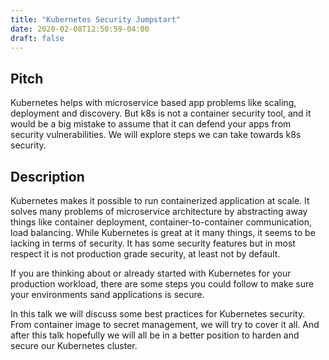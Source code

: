 ```yaml
---
title: "Kubernetes Security Jumpstart"
date: 2020-02-08T12:50:59-04:00
draft: false
---
```


## Pitch

Kubernetes helps with microservice based app problems like scaling, deployment and discovery. But k8s is not a container security tool, and it would be a big mistake to assume that it can defend your apps from security vulnerabilities. We will explore steps we can take towards k8s security.

## Description

Kubernetes makes it possible to run containerized application at scale. It solves many problems of microservice architecture by abstracting away things like container deployment, container-to-container communication, load balancing. While Kubernetes is great at it many things, it seems to be lacking in terms of security. It has some security features but in most respect it is not production grade security, at least not by default.

If you are thinking about or already started with Kubernetes for your production workload, there are some steps you could follow to make sure your environments sand applications is secure.

In this talk we will discuss some best practices for Kubernetes security. From container image to secret management, we will try to cover it all. And after this talk hopefully we will all be in a better position to harden and secure our Kubernetes cluster.
